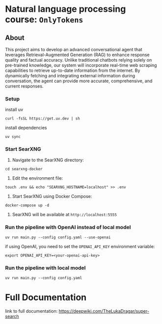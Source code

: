 # Natural language processing course: `OnlyTokens`

## About 

This project aims to develop an advanced conversational agent that leverages Retrieval-Augmented Generation
(RAG) to enhance response quality and factual accuracy. Unlike traditional chatbots relying solely on pre-trained
knowledge, our system will incorporate real-time web scraping capabilities to retrieve up-to-date information from
the internet. By dynamically fetching and integrating external information during conversation, the agent can
provide more accurate, comprehensive, and current responses. 

### Setup

install uv 

```
curl -fsSL https://get.uv.dev | sh
```

install dependencies

```
uv sync
```

### Start SearXNG

1. Navigate to the SearXNG directory:
```
cd searxng-docker
```

1. Edit the environment file:
```
touch .env && echo "SEARXNG_HOSTNAME=localhost" >> .env
```

1. Start SearXNG using Docker Compose:
```
docker-compose up -d
```

1. SearXNG will be available at `http://localhost:5555`


### Run the pipeline with OpenAI instead of local model

```
uv run main.py --config config.yaml --use-openai
```
if using OpenAI, you need to set the `OPENAI_API_KEY` environment variable:
```
export OPENAI_API_KEY=<your-openai-api-key>
```

### Run the pipeline with local model

```
uv run main.py --config config.yaml
```


# Full Documentation

link to full documentation:
https://deepwiki.com/TheLukaDragar/super-search



